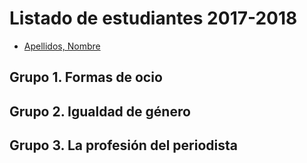 # Listado de estudiantes 2017-2018

<!-- formato con el que incluir tu nombre y link -->
- [Apellidos, Nombre](http://url.sitio.github.io)

## Grupo 1. Formas de ocio

<!-- aquí el listado de miembros del grupo 1 -->

## Grupo 2. Igualdad de género

<!-- aquí el listado de miembros del grupo 2 -->


## Grupo 3. La profesión del periodista

<!-- aquí el listado de miembros del grupo 3 -->
